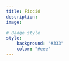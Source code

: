 ```yaml
---
title: Ficció
description:
image:

# Badge style
style:
    background: "#333"
    color: "#eee"
---
```

